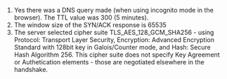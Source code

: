 1. Yes there was a DNS query made (when using incognito mode in the browser). The TTL value was 300 (5 minutes).
2. The window size of the SYN/ACK response is 65535
3. The server selected cipher suite TLS_AES_128_GCM_SHA256 - using Protocol: Transport Layer Security, Encryption: Advanced Encryption Standard with 128bit key in Galois/Counter mode, and Hash: Secure Hash Algorithm 256. This cipher suite does not specify Key Agreement or Authetication elements - those are negotiated elsewhere in the handshake.